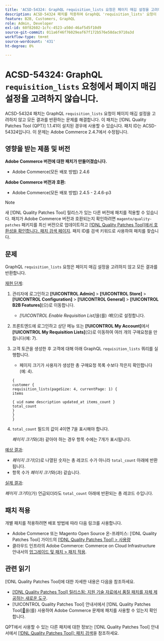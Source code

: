 ```yaml
---
title: 'ACSD-54324: GraphQL requisition_lists 요청은 페이지 매김 설정을 고려하지 않습니다.'
description: ACSD-54324 패치를 적용하여 GraphQL 'requisition_lists' 요청이 페이지 매김 설정을 고려하지 않고 모든 결과를 반환하는 Adobe Commerce 문제를 해결합니다.
feature: B2B, Customers, GraphQL
role: Admin, Developer
exl-id: 60f82602-1cfc-4523-a50d-46af5d5f10d9
source-git-commit: 011a6f46f76029eaf67f172b576e58dac9710a3d
workflow-type: tm+mt
source-wordcount: '431'
ht-degree: 0%

---
```


# ACSD-54324: GraphQL `requisition_lists` 요청에서 페이지 매김 설정을 고려하지 않습니다.

ACSD-54324 패치는 GraphQL `requisition_lists` 요청이 페이지 매김 설정을 고려하지 않고 모든 결과를 반환하는 문제를 해결합니다. 이 패치는 [!DNL Quality Patches Tool (QPT)] 1.1.41이 설치된 경우에 사용할 수 있습니다. 패치 ID는 ACSD-54324입니다. 이 문제는 Adobe Commerce 2.4.7에서 수정됩니다.

## 영향을 받는 제품 및 버전

**Adobe Commerce 버전에 대한 패치가 만들어졌습니다.**

* Adobe Commerce(모든 배포 방법) 2.4.6

**Adobe Commerce 버전과 호환:**

* Adobe Commerce(모든 배포 방법) 2.4.5 - 2.4.6-p3

>[!NOTE]
>
>새 [!DNL Quality Patches Tool] 릴리스가 있는 다른 버전에 패치를 적용할 수 있습니다. 패치가 Adobe Commerce 버전과 호환되는지 확인하려면 `magento/quality-patches` 패키지를 최신 버전으로 업데이트하고 [[!DNL Quality Patches Tool]에서 호환성을 확인합니다. 패치 검색 페이지](https://experienceleague.adobe.com/tools/commerce-quality-patches/index.html?lang=ko). 패치 ID를 검색 키워드로 사용하여 패치를 찾습니다.

## 문제

GraphQL `requisition_lists` 요청은 페이지 매김 설정을 고려하지 않고 모든 결과를 반환합니다.

<u>재현 단계</u>:

1. 관리자에 로그인하고 **[!UICONTROL Admin]** > **[!UICONTROL Store]** > **[!UICONTROL Configuration]** > **[!UICONTROL General]** > **[!UICONTROL B2B Features]**(으)로 이동합니다.

   * *[!UICONTROL Enable Requisition List]*&#x200B;을(를) *예*(으)로 설정합니다.

1. 프론트엔드에 로그인하고 상단 메뉴 또는 **[!UICONTROL My Account]**&#x200B;에서 **[!UICONTROL My Requisition Lists]**(으)로 이동하여 여러 개의 구매요청을 만듭니다(예: 7).
1. 고객 토큰을 생성한 후 고객에 대해 아래 GraphQL `requisition_lists` 쿼리를 실행합니다.

   * 페이지 크기가 사용자가 생성한 총 구매요청 목록 수보다 작은지 확인합니다(예: 4).

   ```
   {
   customer {
   requisition_lists(pageSize: 4, currentPage: 1) {
   items
   
   { uid name description updated_at items_count }
   total_count
   }
   }
   }
   ```

1. `total_count` 필드의 값이 4이면 7을 표시해야 합니다.

   *페이지 크기*&#x200B;와(과) 같아야 하는 경우 항목 수에는 7개가 표시됩니다.

<u>예상 결과</u>:

* *페이지 크기*(으)로 나열된 숫자는 총 레코드 수가 아니라 `total_count` 아래에 반환됩니다.
* 항목 수가 *페이지 크기*&#x200B;와(과) 같습니다.

<u>실제 결과</u>:

*페이지 크기*&#x200B;이(가) 언급되더라도 `total_count` 아래에 반환되는 총 레코드 수입니다.

## 패치 적용

개별 패치를 적용하려면 배포 방법에 따라 다음 링크를 사용합니다.

* Adobe Commerce 또는 Magento Open Source 온-프레미스: [!DNL Quality Patches Tool] 가이드의 [[!DNL Quality Patches Tool] > 사용량](/help/tools/quality-patches-tool/usage.md)
* 클라우드 인프라의 Adobe Commerce: Commerce on Cloud Infrastructure 안내서의 [업그레이드 및 패치 > 패치 적용](https://experienceleague.adobe.com/docs/commerce-cloud-service/user-guide/develop/upgrade/apply-patches.html?lang=ko).

## 관련 읽기

[!DNL Quality Patches Tool]에 대한 자세한 내용은 다음을 참조하세요.

* [[!DNL Quality Patches Tool] 릴리스됨: 지원 기술 자료에서 품질 패치를 자체 제공하는 새로운 도구](https://experienceleague.adobe.com/ko/docs/commerce-operations/tools/quality-patches-tool/quality-patches-tool-to-self-serve-quality-patches).
* [!UICONTROL Quality Patches Tool] 안내서에서  [!DNL Quality Patches Tool][&#128279;](/help/tools/quality-patches-tool/patches-available-in-qpt/check-patch-for-magento-issue-with-magento-quality-patches.md)을(를) 사용하여 Adobe Commerce 문제에 패치를 사용할 수 있는지 확인합니다.


QPT에서 사용할 수 있는 다른 패치에 대한 정보는 [!DNL Quality Patches Tool] 안내서에서 [[!DNL Quality Patches Tool]: 패치 검색](https://experienceleague.adobe.com/tools/commerce-quality-patches/index.html?lang=ko)을 참조하세요.
